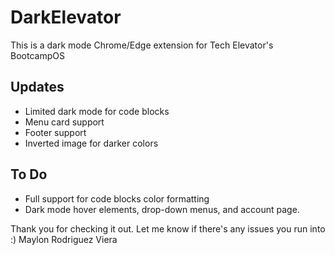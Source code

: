 # DarkElevator

This is a dark mode Chrome/Edge extension for Tech Elevator's BootcampOS

## Updates

 - Limited dark mode for code blocks
 - Menu card support
 - Footer support
 - Inverted image for darker colors

## To Do

 - Full support for code blocks color formatting
 - Dark mode hover elements, drop-down menus, and account page.



Thank you for checking it out. Let me know if there's any issues you run into :)
Maylon Rodriguez Viera